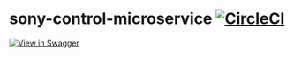# sony-control-microservice [![CircleCI](https://circleci.com/gh/byuoitav/sony-control-microservice.svg?style=svg)](https://circleci.com/gh/byuoitav/sony-control-microservice)

[![View in Swagger](http://jessemillar.github.io/view-in-swagger-button/button.svg)](http://byuoitav.github.io/swagger-ui/?url=https://raw.githubusercontent.com/byuoitav/sony-control/master/swagger.yml)
